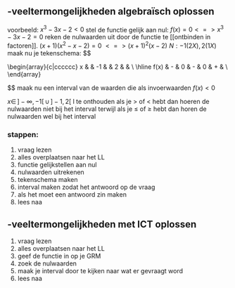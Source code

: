 ## -veeltermongelijkheden algebraïsch oplossen 

voorbeeld:
$x^3-3x-2<0$
stel de functie gelijk aan nul:
$f(x)=0 <=> x^3-3x-2=0$
reken de nulwaarden uit door de functie te [[ontbinden in factoren]].
$(x+1)(x^2-x-2)=0$
$<=>(x+1)^2(x-2)$ 
$N: -1(2X),2(1X)$
maak nu je tekenschema:
$$

\begin{array}{c|cccccc}
x & & -1 & & 2 & & \\ \hline
f(x)    & - & 0 & - & 0 & + & \\
\end{array}

$$
maak nu een interval van de waarden die als invoerwaarden $f(x)<0$

$x \in \, ]-\infty, -1[ \,\cup\, ]-1, 2[$
l
te onthouden als je > of < hebt dan hoeren de nulwaarden niet bij het interval terwijl als je $\leqslant$ of $\geqslant$ hebt dan horen de nulwaarden wel bij het interval 

### stappen:
1. vraag lezen 
2. alles overplaatsen naar het LL
3. functie gelijkstellen aan nul
4. nulwaarden uitrekenen
5. tekenschema maken
6. interval maken zodat het antwoord op de vraag
7. als het moet een antwoord zin maken 
8. lees naa

## -veeltermongelijkheden met ICT oplossen

1. vraag lezen 
2. alles overplaatsen naar het LL
3. geef de functie in op je GRM
4. zoek de nulwaarden
5. maak je interval door te kijken naar wat er gevraagt word
6. lees naa
